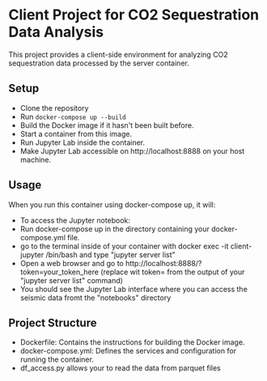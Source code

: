 # Client Project for CO2 Sequestration Data Analysis

This project provides a client-side environment for analyzing CO2 sequestration data processed by the server container.

## Setup

- Clone the repository
- Run `docker-compose up --build`
- Build the Docker image if it hasn't been built before.
- Start a container from this image.
- Run Jupyter Lab inside the container.
- Make Jupyter Lab accessible on http://localhost:8888 on your host machine.

## Usage

When you run this container using docker-compose up, it will:

- To access the Jupyter notebook:
- Run docker-compose up in the directory containing your docker-compose.yml file.
- go to the terminal inside of your container with docker exec -it client-jupyter /bin/bash and type "jupyter server list"
- Open a web browser and go to http://localhost:8888/?token=your_token_here (replace wit token= from the output of your "jupyter server list" command)
- You should see the Jupyter Lab interface where you can access the seismic data fromt the "notebooks" directory

## Project Structure

- Dockerfile: Contains the instructions for building the Docker image.
- docker-compose.yml: Defines the services and configuration for running the container.
- df_access.py allows your to read the data from parquet files
